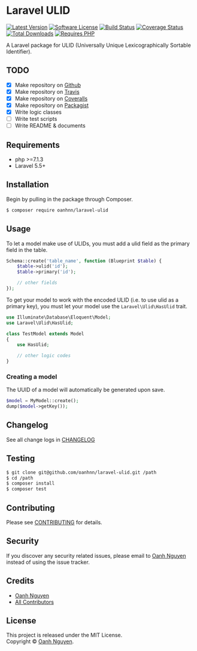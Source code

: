 # Laravel ULID

[![Latest Version](https://img.shields.io/packagist/v/oanhnn/laravel-ulid.svg)](https://packagist.org/packages/oanhnn/laravel-ulid)
[![Software License](https://img.shields.io/github/license/oanhnn/laravel-ulid.svg)](LICENSE)
[![Build Status](https://img.shields.io/travis/oanhnn/laravel-ulid/master.svg)](https://travis-ci.org/oanhnn/laravel-ulid)
[![Coverage Status](https://img.shields.io/coveralls/github/oanhnn/laravel-ulid/master.svg)](https://coveralls.io/github/oanhnn/laravel-ulid?branch=master)
[![Total Downloads](https://img.shields.io/packagist/dt/oanhnn/laravel-ulid.svg)](https://packagist.org/packages/oanhnn/laravel-ulid)
[![Requires PHP](https://img.shields.io/travis/php-v/oanhnn/laravel-ulid.svg)](https://travis-ci.org/oanhnn/laravel-ulid)

A Laravel package for ULID (Universally Unique Lexicographically Sortable Identifier).

## TODO

- [x] Make repository on [Github](https://github.com)
- [x] Make repository on [Travis](https://travis.org)
- [x] Make repository on [Coveralls](https://coveralls.io)
- [x] Make repository on [Packagist](https://packagist.org)
- [x] Write logic classes
- [ ] Write test scripts
- [ ] Write README & documents

## Requirements

* php >=7.1.3
* Laravel 5.5+

## Installation

Begin by pulling in the package through Composer.

```bash
$ composer require oanhnn/laravel-ulid
```

## Usage

To let a model make use of ULIDs, you must add a ulid field as the primary field in the table.

```php
Schema::create('table_name', function (Blueprint $table) {
    $table->ulid('id');
    $table->primary('id');

    // other fields
});
```

To get your model to work with the encoded ULID (i.e. to use ulid as a primary key), you must let your model use the `Laravel\Ulid\HasUlid` trait.

```php
use Illuminate\Database\Eloquent\Model;
use Laravel\Ulid\HasUlid;

class TestModel extends Model
{
    use HasUlid;

    // other logic codes
}
```

### Creating a model
The UUID of a model will automatically be generated upon save.

```php
$model = MyModel::create();
dump($model->getKey());
```

## Changelog

See all change logs in [CHANGELOG](CHANGELOG.md)

## Testing

```bash
$ git clone git@github.com/oanhnn/laravel-ulid.git /path
$ cd /path
$ composer install
$ composer test
```

## Contributing

Please see [CONTRIBUTING](CONTRIBUTING.md) for details.

## Security

If you discover any security related issues, please email to [Oanh Nguyen](mailto:oanhnn.bk@gmail.com) instead of 
using the issue tracker.

## Credits

- [Oanh Nguyen](https://github.com/oanhnn)
- [All Contributors](../../contributors)

## License

This project is released under the MIT License.   
Copyright © [Oanh Nguyen](https://oanhnn.github.io).
